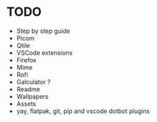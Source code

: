 # TODO

- Step by step guide
- Picom
- Qtile
- VSCode extensions
- Firefox
- Mime
- Rofi
- Galculator ?
- Readme
- Wallpapers
- Assets
- yay, flatpak, git, pip and vscode dotbot plugins

